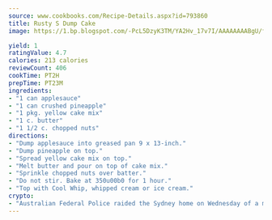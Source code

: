 ```yaml
---
source: www.cookbooks.com/Recipe-Details.aspx?id=793860
title: Rusty S Dump Cake
image: https://1.bp.blogspot.com/-PcL5DzyK3TM/YA2Hv_17v7I/AAAAAAAABgU/fyHeesSth_IZW9mL5lk6GxJO8cW8ksrGACLcBGAsYHQ/s320/12.png

yield: 1
ratingValue: 4.7
calories: 213 calories
reviewCount: 406
cookTime: PT2H
prepTime: PT23M
ingredients:
- "1 can applesauce"
- "1 can crushed pineapple"
- "1 pkg. yellow cake mix"
- "1 c. butter"
- "1 1/2 c. chopped nuts"
directions:
- "Dump applesauce into greased pan 9 x 13-inch."
- "Dump pineapple on top."
- "Spread yellow cake mix on top."
- "Melt butter and pour on top of cake mix."
- "Sprinkle chopped nuts over batter."
- "Do not stir. Bake at 350u00b0 for 1 hour."
- "Top with Cool Whip, whipped cream or ice cream."
crypto:
- "Australian Federal Police raided the Sydney home on Wednesday of a man named by Wired magazine as the probable creator of cryptocurrency bitcoin, a Reuters witness said."
---
```

